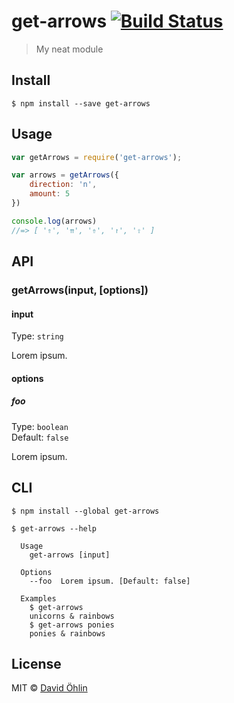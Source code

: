 # get-arrows [![Build Status](https://travis-ci.org/davidohlin/get-arrows.svg?branch=master)](https://travis-ci.org/davidohlin/get-arrows)

> My neat module


## Install

```
$ npm install --save get-arrows
```


## Usage

```js
var getArrows = require('get-arrows');

var arrows = getArrows({
	direction: 'n',
	amount: 5
})

console.log(arrows)
//=> [ '⇑', '⇈', '⇮', '↾', '⇧' ]
```


## API

### getArrows(input, [options])

#### input

Type: `string`

Lorem ipsum.

#### options

##### foo

Type: `boolean`  
Default: `false`

Lorem ipsum.


## CLI

```
$ npm install --global get-arrows
```

```
$ get-arrows --help

  Usage
    get-arrows [input]

  Options
    --foo  Lorem ipsum. [Default: false]

  Examples
    $ get-arrows
    unicorns & rainbows
    $ get-arrows ponies
    ponies & rainbows
```


## License

MIT © [David Öhlin](http://davidohlin.se)
